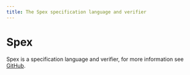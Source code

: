```yaml
---
title: The Spex specification language and verifier
---
```


# Spex

Spex is a specification language and verifier, for more information see 
[GitHub](https://github.com/spex-lang/spex).

